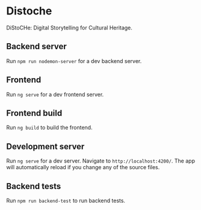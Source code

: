 # Distoche

DiStoCHe: Digital Storytelling for Cultural Heritage.

## Backend server

Run `npm run nodemon-server` for a dev backend server.

## Frontend

Run `ng serve` for a dev frontend server.

## Frontend build

Run `ng build` to build the frontend.

## Development server

Run `ng serve` for a dev server. Navigate to `http://localhost:4200/`. The app will automatically reload if you change any of the source files.

## Backend tests

Run `npm run backend-test` to run backend tests.

